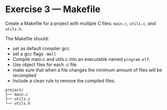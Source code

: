 # Exercise 3 — Makefile
Create a Makefile for a project with multiple C files: `main.c`, `utils.c`, and `utils.h`. 

The Makefile should:

* set as default compiler gcc
* set a gcc flags `-Wall`
* Compile main.c and utils.c into an executable named `program.elf`.
* Use object files for each .c file.
* make sure that when a file changes the minimum amount of files will be recompiled
* Include a clean rule to remove the compiled files.

```
project/
├── main.c
├── utils.c
└── utils.h
```